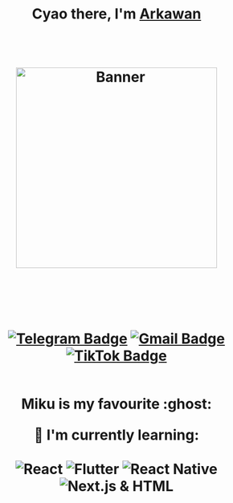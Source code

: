 <h1 align="center">Cyao there, I'm <a href="https://www.selfblog.my.id/">Arkawan</a> </p>


<br />

<p align="center">
  <a><img src="https://github.com/ariesawan/pic-citra/blob/main/miku-nf2u.gif" alt="Banner" width="400px" autoplay></a>
</p>

<br />
<br />

[![Telegram Badge](https://img.shields.io/badge/-@ClouID97-0088cc?style=flat-square&labelColor=0088cc&logo=telegram&logoColor=white&link=https://t.me/ClouID97)](https://t.me/ClouID97)
[![Gmail Badge](https://img.shields.io/badge/-thislaptop55@gmail.com-c14438?style=flat-square&logo=Gmail&logoColor=white&link=mailto:thislaptop55@gmail.com)](mailto:thislaptop55@gmail.com)
[![TikTok Badge](https://img.shields.io/badge/-@arkawan97-000000?style=flat-square&labelColor=000000&logo=tiktok&logoColor=white&link=https://www.tiktok.com/@arkawan97?_t=8i969UenP0h&_r=1)](https://www.tiktok.com/@arkawan97?_t=8i969UenP0h&_r=1)

<br />
Miku is my favourite :ghost:

:page_with_curl: I'm currently learning:
<br><br>
![React](https://img.shields.io/badge/react-%2361DAFB.svg?style=for-the-badge&logo=react&logoColor=white)
![Flutter](https://img.shields.io/badge/Flutter-%2302569B.svg?style=for-the-badge&logo=Flutter&logoColor=white)
![React Native](https://img.shields.io/badge/React_Native-%2361DAFB.svg?style=for-the-badge&logo=react&logoColor=white)
![Next.js & HTML](https://img.shields.io/badge/Next.js_%26_HTML-%23000000.svg?style=for-the-badge&logo=next.js&logoColor=white)

